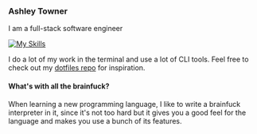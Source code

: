 ### Ashley Towner

I am a full-stack software engineer

[![My Skills](https://skillicons.dev/icons?i=neovim,ts,js,nodejs,html,css,tailwind,react,graphql,aws,mysql,lua&theme=dark&perline=6)](https://skillicons.dev)

I do a lot of my work in the terminal and use a lot of CLI tools. Feel free to check out my [dotfiles repo](https://github.com/ashleytowner/dotfiles) for inspiration. 

#### What's with all the brainfuck?

When learning a new programming language, I like to write a brainfuck interpreter in it, since it's not too hard but it gives you a good feel for the language and makes you use a bunch of its features.
